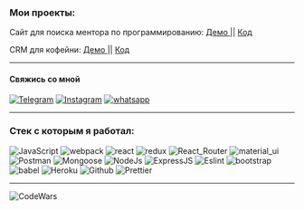 ### Мои проекты:

Сайт для поиска ментора по программированию: <a href="https://mentor-mern-tutor-app.herokuapp.com" > Демо </a> || <a href="https://github.com/shamsaadov/tutor-app" > Код </a> 



CRM для кофейни: <a href="https://crm-mern-coffee-app.herokuapp.com" > Демо </a> || <a href="https://github.com/shamsaadov/CRM-for-Coffee" > Код </a> 




---

#### Свяжись со мной

[![Telegram](https://img.shields.io/badge/Telegram-111111?style=for-the-badge&logo=telegram)](https://t.me/impavell)
[![Instagram](https://img.shields.io/badge/Instagram-111111?style=for-the-badge&logo=instagram)](https://www.instagram.com/pavlun.ya/)
[![whatsapp](https://img.shields.io/badge/whatsapp-111111?style=for-the-badge&logo=whatsapp)]((https://wa.me/375298686212))

---

### Стек с которым я работал:

![JavaScript](https://img.shields.io/badge/JavaScript-111111?style=for-the-badge&logo=JavaScript)
![webpack](https://img.shields.io/badge/webpack-111111?style=for-the-badge&logo=Webpack)
![react](https://img.shields.io/badge/react-111111?style=for-the-badge&logo=React)
![redux](https://img.shields.io/badge/redux-111111?style=for-the-badge&logo=Redux)
![React_Router](https://img.shields.io/badge/React_Router-111111?style=for-the-badge&logo=ReactRouter)
![material_ui](https://img.shields.io/badge/material_ui-111111?style=for-the-badge&logo=Material-UI)
![Postman](https://img.shields.io/badge/Postman-111111?style=for-the-badge&logo=Postman)
![Mongoose](https://img.shields.io/badge/Mongoose-111111?style=for-the-badge&logo=MongoDB)
![NodeJs](https://img.shields.io/badge/NodeJs-111111?style=for-the-badge&logo=Node.js)
![ExpressJS](https://img.shields.io/badge/ExpressJS-111111?style=for-the-badge&logo=Express)
![Eslint](https://img.shields.io/badge/Eslint-111111?style=for-the-badge&logo=ESLint)
![bootstrap](https://img.shields.io/badge/bootstrap-111111?style=for-the-badge&logo=Bootstrap)
![babel](https://img.shields.io/badge/babel-111111?style=for-the-badge&logo=Babel)
![Heroku](https://img.shields.io/badge/Heroku-111111?style=for-the-badge&logo=Heroku)
![Github](https://img.shields.io/badge/Github-111111?style=for-the-badge&logo=GitHub)
![Prettier](https://img.shields.io/badge/Prettier-111111?style=for-the-badge&logo=Prettier)


---


![CodeWars](https://www.codewars.com/users/lumniablr/badges/large)
